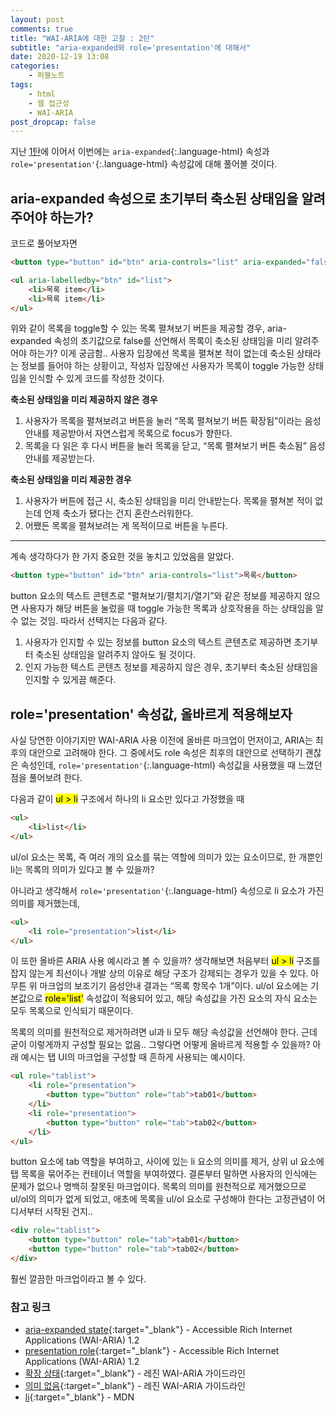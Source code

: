 ```yaml
---
layout: post
comments: true
title: "WAI-ARIA에 대한 고찰 : 2탄"
subtitle: "aria-expanded와 role='presentation'에 대해서"
date: 2020-12-19 13:08
categories:
    - 퍼블노트
tags:
    - html
    - 웹 접근성
    - WAI-ARIA
post_dropcap: false
---
```


지난 [1탄](/2020/11/15/about-wai-aria/)에 이어서 이번에는 ```aria-expanded```{:.language-html} 속성과 ```role='presentation'```{:.language-html} 속성값에 대해 풀어볼 것이다.

## aria-expanded 속성으로 초기부터 축소된 상태임을 알려주어야 하는가?

코드로 풀어보자면

```html
<button type="button" id="btn" aria-controls="list" aria-expanded="false">목록 펼쳐보기</button>

<ul aria-labelledby="btn" id="list">
    <li>목록 item</li>
    <li>목록 item</li>
</ul>
```

위와 같이 목록을 toggle할 수 있는 목록 펼쳐보기 버튼을 제공할 경우, aria-expanded 속성의 초기값으로 false를 선언해서 목록이 축소된 상태임을 미리 알려주어야 하는가? 이게 궁금함.. 사용자 입장에선 목록을 펼쳐본 적이 없는데 축소된 상태라는 정보를 들어야 하는 상황이고, 작성자 입장에선 사용자가 목록이 toggle 가능한 상태임을 인식할 수 있게 코드를 작성한 것이다.

**축소된 상태임을 미리 제공하지 않은 경우**

1. 사용자가 목록을 펼쳐보려고 버튼을 눌러 &ldquo;목록 펼쳐보기 버튼 확장됨&rdquo;이라는 음성안내를 제공받아서 자연스럽게 목록으로 focus가 향한다.
2. 목록을 다 읽은 후 다시 버튼을 눌러 목록을 닫고, &ldquo;목록 펼쳐보기 버튼 축소됨&rdquo; 음성안내를 제공받는다.

**축소된 상태임을 미리 제공한 경우**

1. 사용자가 버튼에 접근 시, 축소된 상태임을 미리 안내받는다. 목록을 펼쳐본 적이 없는데 언제 축소가 됐다는 건지 혼란스러워한다.
2. 어쨌든 목록을 펼쳐보려는 게 목적이므로 버튼을 누른다.

---

계속 생각하다가 한 가지 중요한 것을 놓치고 있었음을 알았다.

```html
<button type="button" id="btn" aria-controls="list">목록</button>
```

button 요소의 텍스트 콘텐츠로 &ldquo;펼쳐보기/펼치기/열기&rdquo;와 같은 정보를 제공하지 않으면 사용자가 해당 버튼을 눌렀을 때 toggle 가능한 목록과 상호작용을 하는 상태임을 알 수 없는 것임. 따라서 선택지는 다음과 같다.

1. 사용자가 인지할 수 있는 정보를 button 요소의 텍스트 콘텐츠로 제공하면 초기부터 축소된 상태임을 알려주지 않아도 될 것이다.
2. 인지 가능한 텍스트 콘텐츠 정보를 제공하지 않은 경우, 초기부터 축소된 상태임을 인지할 수 있게끔 해준다.

## role='presentation' 속성값, 올바르게 적용해보자

사실 당연한 이야기지만 WAI-ARIA 사용 이전에 올바른 마크업이 먼저이고, ARIA는 최후의 대안으로 고려해야 한다. 그 중에서도 role 속성은 최후의 대안으로 선택하기 괜찮은 속성인데, ```role='presentation'```{:.language-html} 속성값을 사용했을 때 느꼈던 점을 풀어보려 한다.

다음과 같이 <mark>ul > li</mark> 구조에서 하나의 li 요소만 있다고 가정했을 때

```html
<ul>
    <li>list</li>
</ul>
```

ul/ol 요소는 목록, 즉 여러 개의 요소를 묶는 역할에 의미가 있는 요소이므로, 한 개뿐인 li는 목록의 의미가 있다고 볼 수 있을까?

아니라고 생각해서 ```role='presentation'```{:.language-html} 속성으로 li 요소가 가진 의미를 제거했는데,

```html
<ul>
    <li role="presentation">list</li>
</ul>
```

이 또한 올바른 ARIA 사용 예시라고 볼 수 있을까? 생각해보면 처음부터 <mark>ul > li</mark> 구조를 잡지 않는게 최선이나 개발 상의 이유로 해당 구조가 강제되는 경우가 있을 수 있다. 아무튼 위 마크업의 보조기기 음성안내 결과는 &ldquo;목록 항목수 1개&rdquo;이다. ul/ol 요소에는 기본값으로 <mark>role='list'</mark> 속성값이 적용되어 있고, 해당 속성값을 가진 요소의 자식 요소는 모두 목록으로 인식되기 때문이다.

목록의 의미를 원천적으로 제거하려면 ul과 li 모두 해당 속성값을 선언해야 한다. 근데 굳이 이렇게까지 구성할 필요는 없음.. 그렇다면 어떻게 올바르게 적용할 수 있을까? 아래 예시는 탭 UI의 마크업을 구성할 때 흔하게 사용되는 예시이다.

```html
<ul role="tablist">
    <li role="presentation">
        <button type="button" role="tab">tab01</button>
    </li>
    <li role="presentation">
        <button type="button" role="tab">tab02</button>
    </li>
</ul>
```

button 요소에 tab 역할을 부여하고, 사이에 있는 li 요소의 의미를 제거, 상위 ul 요소에 탭 목록을 묶어주는 컨테이너 역할을 부여하였다. 결론부터 말하면 사용자의 인식에는 문제가 없으나 명백히 잘못된 마크업이다. 목록의 의미를 원천적으로 제거했으므로 ul/ol의 의미가 없게 되었고, 애초에 목록을 ul/ol 요소로 구성해야 한다는 고정관념이 어디서부터 시작된 건지..

```html
<div role="tablist">
    <button type="button" role="tab">tab01</button>
    <button type="button" role="tab">tab02</button>
</div>
```

훨씬 깔끔한 마크업이라고 볼 수 있다.

### 참고 링크

* [aria-expanded state](https://w3c.github.io/aria/#aria-expanded){:target="_blank"} - Accessible Rich Internet Applications (WAI-ARIA) 1.2
* [presentation role](https://w3c.github.io/aria/#presentation){:target="_blank"} - Accessible Rich Internet Applications (WAI-ARIA) 1.2
* [확장 상태](https://github.com/lezhin/accessibility/blob/master/aria/README.md#aria-expanded){:target="_blank"} - 레진 WAI-ARIA 가이드라인
* [의미 없음](https://github.com/lezhin/accessibility/blob/master/aria/README.md#none){:target="_blank"} - 레진 WAI-ARIA 가이드라인
* [li](https://developer.mozilla.org/ko/docs/Web/HTML/Element/li){:target="_blank"} - MDN